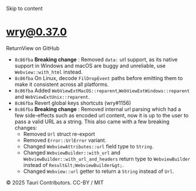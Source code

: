 Skip to content
# wry@0.37.0
ReturnView on GitHub
  * `8c86fba` **Breaking change** : Removed `data:` url support, as its native support in Windows and macOS are buggy and unreliable, use `Webview::with_html` instead.
  * `8c86fba` On Linux, decode `FilDropEvent` paths before emitting them to make it consistent across all platforms.
  * `8c86fba` Added `WebViewExtMacOS::reparent`,`WebViewExtWindows::reparent` and `WebViewExtUnix::reparent`.
  * `8c86fba` Revert global keys shortcuts (wry#1156)
  * `8c86fba` **Breaking change** : Removed internal url parsing which had a few side-effects such as encoded url content, now it is up to the user to pass a valid URL as a string. This also came with a few breaking changes:
    * Removed `Url` struct re-export
    * Removed `Error::UrlError` variant.
    * Changed `WebviewAttributes::url` field type to `String`.
    * Changed `WebviewBuilder::with_url` and `WebviewBuilder::with_url_and_headers` return type to `WebviewBuilder` instead of `Result&lt;WebviewBuilder&gt;`.
    * Changed `Webview::url` getter to return a `String` instead of `Url`.


© 2025 Tauri Contributors. CC-BY / MIT
